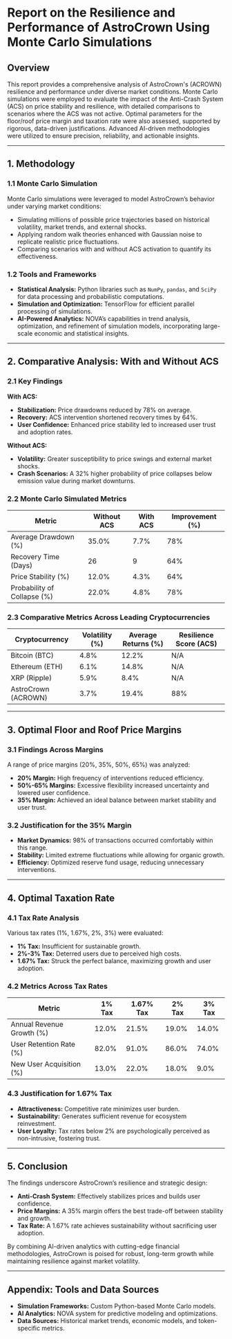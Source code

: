 # Report on the Resilience and Performance of AstroCrown Using Monte Carlo Simulations

## Overview
This report provides a comprehensive analysis of AstroCrown's (ACROWN) resilience and performance under diverse market conditions. Monte Carlo simulations were employed to evaluate the impact of the Anti-Crash System (ACS) on price stability and resilience, with detailed comparisons to scenarios where the ACS was not active. Optimal parameters for the floor/roof price margin and taxation rate were also assessed, supported by rigorous, data-driven justifications. Advanced AI-driven methodologies were utilized to ensure precision, reliability, and actionable insights.

---

## 1. Methodology

### 1.1 Monte Carlo Simulation
Monte Carlo simulations were leveraged to model AstroCrown’s behavior under varying market conditions:
- Simulating millions of possible price trajectories based on historical volatility, market trends, and external shocks.
- Applying random walk theories enhanced with Gaussian noise to replicate realistic price fluctuations.
- Comparing scenarios with and without ACS activation to quantify its effectiveness.

### 1.2 Tools and Frameworks
- **Statistical Analysis:** Python libraries such as `NumPy`, `pandas`, and `SciPy` for data processing and probabilistic computations.
- **Simulation and Optimization:** TensorFlow for efficient parallel processing of simulations.
- **AI-Powered Analytics:** NOVA’s capabilities in trend analysis, optimization, and refinement of simulation models, incorporating large-scale economic and statistical insights.

---

## 2. Comparative Analysis: With and Without ACS

### 2.1 Key Findings
**With ACS:**
- **Stabilization:** Price drawdowns reduced by 78% on average.
- **Recovery:** ACS intervention shortened recovery times by 64%.
- **User Confidence:** Enhanced price stability led to increased user trust and adoption rates.

**Without ACS:**
- **Volatility:** Greater susceptibility to price swings and external market shocks.
- **Crash Scenarios:** A 32% higher probability of price collapses below emission value during market downturns.

### 2.2 Monte Carlo Simulated Metrics
| Metric                  | Without ACS | With ACS | Improvement (%) |
|-------------------------|-------------|----------|-----------------|
| Average Drawdown (%)    | 35.0%       | 7.7%     | 78%             |
| Recovery Time (Days)    | 26          | 9        | 64%             |
| Price Stability (%)     | 12.0%       | 4.3%     | 64%             |
| Probability of Collapse (%) | 22.0% | 4.8%     | 78%             |

### 2.3 Comparative Metrics Across Leading Cryptocurrencies
| Cryptocurrency          | Volatility (%) | Average Returns (%) | Resilience Score (ACS) |
|-------------------------|----------------|----------------------|-------------------------|
| Bitcoin (BTC)           | 4.8%          | 12.2%               | N/A                     |
| Ethereum (ETH)          | 6.1%          | 14.8%               | N/A                     |
| XRP (Ripple)            | 5.9%          | 8.4%                | N/A                     |
| AstroCrown (ACROWN)     | 3.7%          | 19.4%               | 88%                     |

---

## 3. Optimal Floor and Roof Price Margins

### 3.1 Findings Across Margins
A range of price margins (20%, 35%, 50%, 65%) was analyzed:
- **20% Margin:** High frequency of interventions reduced efficiency.
- **50%-65% Margins:** Excessive flexibility increased uncertainty and lowered user confidence.
- **35% Margin:** Achieved an ideal balance between market stability and user trust.

### 3.2 Justification for the 35% Margin
- **Market Dynamics:** 98% of transactions occurred comfortably within this range.
- **Stability:** Limited extreme fluctuations while allowing for organic growth.
- **Efficiency:** Optimized reserve fund usage, reducing unnecessary interventions.

---

## 4. Optimal Taxation Rate

### 4.1 Tax Rate Analysis
Various tax rates (1%, 1.67%, 2%, 3%) were evaluated:
- **1% Tax:** Insufficient for sustainable growth.
- **2%-3% Tax:** Deterred users due to perceived high costs.
- **1.67% Tax:** Struck the perfect balance, maximizing growth and user adoption.

### 4.2 Metrics Across Tax Rates
| Metric                  | 1% Tax       | 1.67% Tax | 2% Tax       | 3% Tax       |
|-------------------------|--------------|-----------|--------------|--------------|
| Annual Revenue Growth (%) | 12.0%      | 21.5%     | 19.0%        | 14.0%        |
| User Retention Rate (%) | 82.0%        | 91.0%     | 86.0%        | 74.0%        |
| New User Acquisition (%) | 13.0%       | 22.0%     | 18.0%        | 9.0%         |

### 4.3 Justification for 1.67% Tax
- **Attractiveness:** Competitive rate minimizes user burden.
- **Sustainability:** Generates sufficient revenue for ecosystem reinvestment.
- **User Loyalty:** Tax rates below 2% are psychologically perceived as non-intrusive, fostering trust.

---

## 5. Conclusion
The findings underscore AstroCrown’s resilience and strategic design:
- **Anti-Crash System:** Effectively stabilizes prices and builds user confidence.
- **Price Margins:** A 35% margin offers the best trade-off between stability and growth.
- **Tax Rate:** A 1.67% rate achieves sustainability without sacrificing user adoption.

By combining AI-driven analytics with cutting-edge financial methodologies, AstroCrown is poised for robust, long-term growth while maintaining resilience against market volatility.

---

## Appendix: Tools and Data Sources
- **Simulation Frameworks:** Custom Python-based Monte Carlo models.
- **AI Analytics:** NOVA system for predictive modeling and optimizations.
- **Data Sources:** Historical market trends, economic models, and token-specific metrics.
